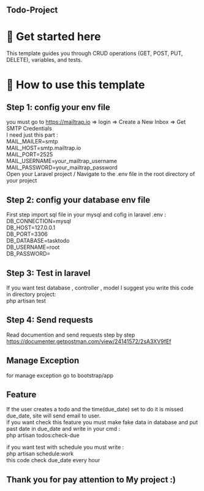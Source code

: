## Todo-Project</br>
# 🚀 Get started here
This template guides you through CRUD operations (GET, POST, PUT, DELETE), variables, and tests.
# 🔖 How to use this template</br>
## Step 1: config your env file</br>
 you must go to https://mailtrap.io => login => Create a New Inbox => Get SMTP Credentials <br>
 I need just this part : <br>
 MAIL_MAILER=smtp <br>
 MAIL_HOST=smtp.mailtrap.io <br>
 MAIL_PORT=2525 <br>
 MAIL_USERNAME=your_mailtrap_username <br>
 MAIL_PASSWORD=your_mailtrap_password <br>
 Open your Laravel project / Navigate to the .env file in the root directory of your project <br>
## Step 2: config your database env file
First step import sql file in your mysql and cofig in laravel .env : <br>
DB_CONNECTION=mysql <br>
DB_HOST=127.0.0.1 <br>
DB_PORT=3306 <br>
DB_DATABASE=tasktodo <br>
DB_USERNAME=root <br>
DB_PASSWORD= <br>
## Step 3: Test in laravel
If you want test database , controller , model I suggest you write this code in directory project: <br>
php artisan test
## Step 4: Send requests
Read documention and send requests step by step  <br>
https://documenter.getpostman.com/view/24141572/2sA3XV9fEf

## Manage Exception
for manage exception go to bootstrap/app
## Feature
If the user creates a todo and the time(due_date) set to do it is missed due_date, site will send email to user.<br>
if you want check this feature you must make fake data in database and put past date in due_date and write in your cmd : <br>
php artisan todos:check-due  <br>


if you want test with schedule you must write :  <br>
php artisan  schedule:work  <br>
this code check due_date every hour  <br>

## Thank you for pay attention to My project :)


